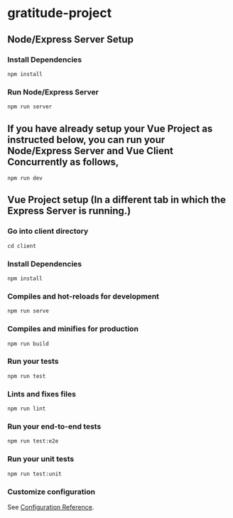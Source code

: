 # gratitude-project

## Node/Express Server Setup

### Install Dependencies

```
npm install
```

### Run Node/Express Server

```
npm run server
```

## If you have already setup your Vue Project as instructed below, you can run your Node/Express Server and Vue Client Concurrently as follows,

```
npm run dev
```

## Vue Project setup (In a different tab in which the Express Server is running.)

### Go into client directory

```
cd client
```

### Install Dependencies

```
npm install
```

### Compiles and hot-reloads for development

```
npm run serve
```

### Compiles and minifies for production

```
npm run build
```

### Run your tests

```
npm run test
```

### Lints and fixes files

```
npm run lint
```

### Run your end-to-end tests

```
npm run test:e2e
```

### Run your unit tests

```
npm run test:unit
```

### Customize configuration

See [Configuration Reference](https://cli.vuejs.org/config/).
